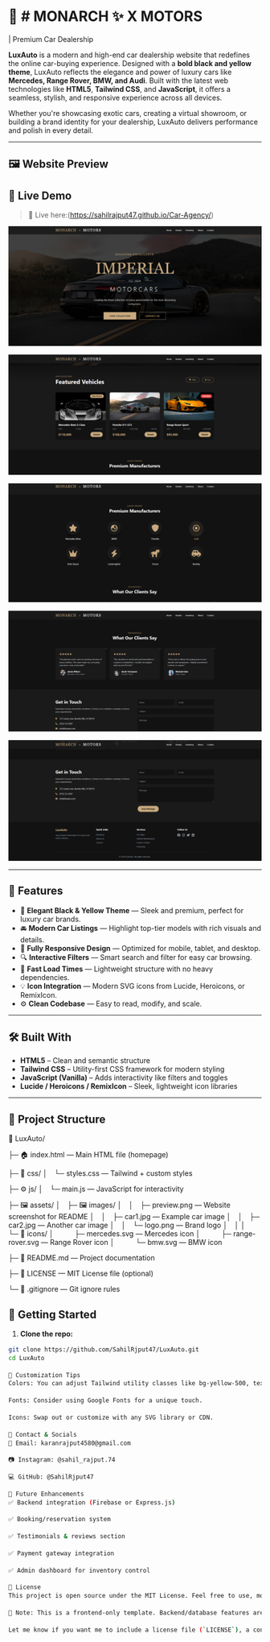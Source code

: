 # 🚗 # MONARCH ✨ X MOTORS
| Premium Car Dealership

**LuxAuto** is a modern and high-end car dealership website that redefines the online car-buying experience. Designed with a **bold black and yellow theme**, LuxAuto reflects the elegance and power of luxury cars like **Mercedes, Range Rover, BMW, and Audi**. Built with the latest web technologies like **HTML5**, **Tailwind CSS**, and **JavaScript**, it offers a seamless, stylish, and responsive experience across all devices.

Whether you're showcasing exotic cars, creating a virtual showroom, or building a brand identity for your dealership, LuxAuto delivers performance and polish in every detail.

---

## 🖼️ Website Preview
## 🚀 Live Demo

> 🚀 Live here:(https://sahilrajput47.github.io/Car-Agency/)

![LuxAuto Home Page](car1.png)

![Section 1](car2.png)

![Section 2](car3.png)

![Section 3](car4.png)

![Section 3](car5.png)


---

## 🎯 Features

- 🖤 **Elegant Black & Yellow Theme** — Sleek and premium, perfect for luxury car brands.
- 🚘 **Modern Car Listings** — Highlight top-tier models with rich visuals and details.
- 📱 **Fully Responsive Design** — Optimized for mobile, tablet, and desktop.
- 🔍 **Interactive Filters** — Smart search and filter for easy car browsing.
- 💨 **Fast Load Times** — Lightweight structure with no heavy dependencies.
- 💡 **Icon Integration** — Modern SVG icons from Lucide, Heroicons, or RemixIcon.
- ⚙️ **Clean Codebase** — Easy to read, modify, and scale.

---

## 🛠️ Built With

- **HTML5** – Clean and semantic structure
- **Tailwind CSS** – Utility-first CSS framework for modern styling
- **JavaScript (Vanilla)** – Adds interactivity like filters and toggles
- **Lucide / Heroicons / RemixIcon** – Sleek, lightweight icon libraries

---
## 📁 Project Structure

📁 LuxAuto/

├─ 🏠 index.html — Main HTML file (homepage)

├─ 🎨 css/
│ └─ styles.css — Tailwind + custom styles

├─ ⚙️ js/
│ └─ main.js — JavaScript for interactivity

├─ 🖼️ assets/
│ ├─ 🖼️ images/
│ │ ├─ preview.png — Website screenshot for README
│ │ ├─ car1.jpg — Example car image
│ │ ├─ car2.jpg — Another car image
│ │ └─ logo.png — Brand logo
│ │
│ └─ 🔣 icons/
│   ├─ mercedes.svg — Mercedes icon
│   ├─ range-rover.svg — Range Rover icon
│   └─ bmw.svg — BMW icon

├─ 📘 README.md — Project documentation

├─ 📄 LICENSE — MIT License file (optional)

└─ 🚫 .gitignore — Git ignore rules

## 🚀 Getting Started

1. **Clone the repo:**

```bash
git clone https://github.com/SahilRjput47/LuxAuto.git
cd LuxAuto

🔧 Customization Tips
Colors: You can adjust Tailwind utility classes like bg-yellow-500, text-yellow-400, bg-black, etc.

Fonts: Consider using Google Fonts for a unique touch.

Icons: Swap out or customize with any SVG library or CDN.

📩 Contact & Socials
📧 Email: karanrajput4580@gmail.com

📷 Instagram: @sahil_rajput.74

💻 GitHub: @SahilRjput47

🌟 Future Enhancements
✅ Backend integration (Firebase or Express.js)

✅ Booking/reservation system

✅ Testimonials & reviews section

✅ Payment gateway integration

✅ Admin dashboard for inventory control

📝 License
This project is open source under the MIT License. Feel free to use, modify, and share.

🚧 Note: This is a frontend-only template. Backend/database features are not yet implemented.

Let me know if you want me to include a license file (`LICENSE`), a contribution section, or instructions to deploy this on GitHub Pages or Netlify.

